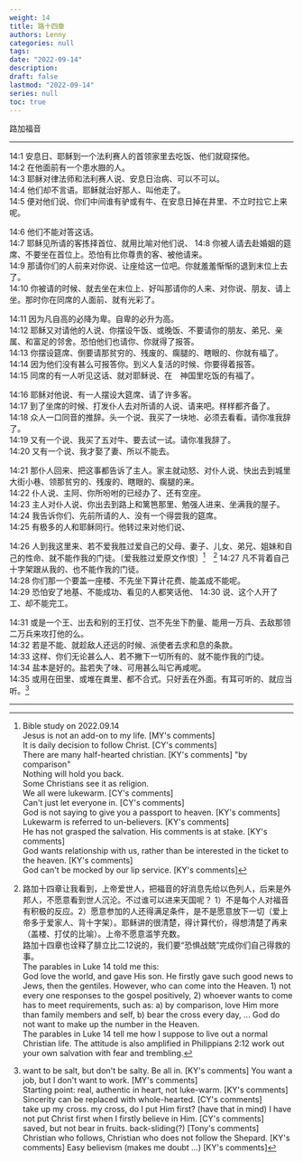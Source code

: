 ```yaml
---
weight: 14
title: 路十四章
authors: Lenny 
categories: null
tags: 
date: "2022-09-14"
description: 
draft: false
lastmod: "2022-09-14"
series: null
toc: true
---
```


路加福音
<!--more-->
---

14:1 安息日、耶稣到一个法利赛人的首领家里去吃饭、他们就窥探他。  
14:2 在他面前有一个患水臌的人。  
14:3 耶稣对律法师和法利赛人说、安息日治病、可以不可以。  
14:4 他们却不言语。耶稣就治好那人、叫他走了。  
14:5 便对他们说、你们中间谁有驴或有牛、在安息日掉在井里、不立时拉它上来呢。  

14:6 他们不能对答这话。  
14:7 耶稣见所请的客拣择首位、就用比喻对他们说、
14:8 你被人请去赴婚姻的筵席、不要坐在首位上。恐怕有比你尊贵的客、被他请来。  
14:9 那请你们的人前来对你说、让座给这一位吧。你就羞羞惭惭的退到末位上去了。  
14:10 你被请的时候、就去坐在末位上、好叫那请你的人来、对你说、朋友、请上坐。那时你在同席的人面前、就有光彩了。  

14:11 因为凡自高的必降为卑。自卑的必升为高。  
14:12 耶稣又对请他的人说、你摆设午饭、或晚饭、不要请你的朋友、弟兄、亲属、和富足的邻舍。恐怕他们也请你、你就得了报答。  
14:13 你摆设筵席、倒要请那贫穷的、残废的、瘸腿的、瞎眼的、你就有福了。  
14:14 因为他们没有甚么可报答你。到义人复活的时候、你要得着报答。  
14:15 同席的有一人听见这话、就对耶稣说、在　神国里吃饭的有福了。  

14:16 耶稣对他说、有一人摆设大筵席、请了许多客。  
14:17 到了坐席的时候、打发仆人去对所请的人说、请来吧。样样都齐备了。  
14:18 众人一口同音的推辞。头一个说、我买了一块地、必须去看看。请你准我辞了。  
14:19 又有一个说、我买了五对牛、要去试一试。请你准我辞了。  
14:20 又有一个说、我才娶了妻、所以不能去。  

14:21 那仆人回来、把这事都告诉了主人。家主就动怒、对仆人说、快出去到城里大街小巷、领那贫穷的、残废的、瞎眼的、瘸腿的来。  
14:22 仆人说、主阿、你所吩咐的已经办了、还有空座。  
14:23 主人对仆人说、你出去到路上和篱笆那里、勉强人进来、坐满我的屋子。  
14:24 我告诉你们、先前所请的人、没有一个得尝我的筵席。  
14:25 有极多的人和耶稣同行。他转过来对他们说、

14:26 人到我这里来、若不爱我胜过爱自己的父母、妻子、儿女、弟兄、姐妹和自己的性命、就不能作我的门徒。〔爱我胜过爱原文作恨〕[^1]&emsp;[^2]
14:27 凡不背着自己十字架跟从我的、也不能作我的门徒。  
14:28 你们那一个要盖一座楼、不先坐下算计花费、能盖成不能呢。  
14:29 恐怕安了地基、不能成功、看见的人都笑话他、
14:30 说、这个人开了工、却不能完工。  

14:31 或是一个王、出去和别的王打仗、岂不先坐下酌量、能用一万兵、去敌那领二万兵来攻打他的么。  
14:32 若是不能、就趁敌人还远的时候、派使者去求和息的条款。  
14:33 这样、你们无论甚么人、若不撇下一切所有的、就不能作我的门徒。  
14:34 盐本是好的。盐若失了味、可用甚么叫它再咸呢。  
14:35 或用在田里、或堆在粪里、都不合式。只好丢在外面。有耳可听的、就应当听。[^3]  

---

[^1]: Bible study on 2022.09.14  
Jesus is not an add-on to my life. [MY's comments]  
It is daily decision to follow Christ. [CY's comments]  
There are many half-hearted christian. [KY's comments]
"by comparison"  
Nothing will hold you back.  
Some Christians see it as religion.  
We all were lukewarm. [CY's comments]  
Can't just let everyone in. [CY's comments]    
God is not saying to give you a passport to heaven. [KY's comments]    
Lukewarm is referred to un-believers. [KY's comments]  
He has not grasped the salvation.  His comments is at stake. [KY's comments]  
God wants relationship with us, rather than be interested in the ticket to the heaven. [KY's comments]  
God can't be mocked by our lip service. [KY's comments]
[^2]: 路加十四章让我看到，上帝爱世人，把福音的好消息先给以色列人，后来是外邦人，不愿意看到世人沉沦。不过谁可以进来天国呢？ 1）不是每个人对福音有积极的反应。2）愿意参加的人还得满足条件，是不是愿意放下一切（爱上帝多于爱家人、背十字架）。耶稣讲的很清楚，得计算代价，得想清楚了再来（盖楼、打仗的比喻）。上帝不愿意滥竽充数。  
路加十四章也诠释了腓立比二12说的，我们要“恐惧战兢”完成你们自己得救的事。  
The parables in Luke 14 told me this:  
God love the world, and gave His son.  He firstly gave such good news to Jews, then the gentiles.  However, who can come into the Heaven. 1) not every one responses to the gospel positively, 2) whoever wants to come has to meet requirements, such as: a) by comparison, love Him more than family members and self, b) bear the cross every day, ...  God do not want to make up the number in the Heaven.  
The parables in Luke 14 tell me how I suppose to live out a normal Christian life.  The attitude is also amplified in Philippians 2:12 work out your own salvation with fear and trembling.  
[^3]: want to be salt, but don't be salty. Be all in. [KY's comments] You want a job, but I don't want to work. [MY's comments]  
Starting point: real, authentic in heart, not luke-warm. [KY's comments]  
Sincerity can be replaced with whole-hearted. [CY's comments]   
take up my cross.  my cross, do I put Him first? (have that in mind)  I have not put Christ first when I firstly believe in Him.  [CY's comments]  
saved, but not bear in fruits. back-sliding(?) [Tony's comments]
Christian who follows, Christian who does not follow the Shepard. [KY's comments]
Easy believism (makes me doubt ...) [KY's comments]



<script>
	var refTagger = {
		settings: {
			bibleVersion: "hlybblsmpshndtn" /*'KJV'*/
		}
	}; 

	(function(d, t) {
		var n=d.querySelector('[nonce]');
		refTagger.settings.nonce = n && (n.nonce||n.getAttribute('nonce'));
		var g = d.createElement(t), s = d.getElementsByTagName(t)[0];
		g.src = 'https://api.reftagger.com/v2/RefTagger.js';
		g.nonce = refTagger.settings.nonce;
		s.parentNode.insertBefore(g, s);
	}(document, 'script'));
</script>

